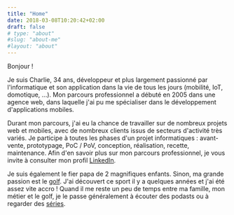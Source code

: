 ```yaml
---
title: "Home"
date: 2018-03-08T10:20:42+02:00
draft: false
# type: "about"
#slug: "about-me"
#layout: "about"
---
```

Bonjour ! 

Je suis Charlie, 34 ans, développeur et plus largement passionné par l'informatique et son application dans la vie de tous les jours (mobilité, IoT, domotique, ...). Mon parcours professionnel a débuté en 2005 dans une agence web, dans laquelle j'ai pu me spécialiser dans le développement d'applications mobiles.

Durant mon parcours, j'ai eu la chance de travailler sur de nombreux projets web et mobiles, avec de nombreux clients issus de secteurs d'activité très variés. Je participe à toutes les phases d'un projet informatiques : avant-vente, prototypage, PoC / PoV, conception, réalisation, recette, maintenance. Afin d'en savoir plus sur mon parcours professionnel, je vous invite à consulter mon profil [LinkedIn](https://www.linkedin.com/in/chaaarly "Profil LinkedIn de Charlie Fougeray").

Je suis également le fier papa de 2 magnifiques enfants. Sinon, ma grande passion est le [golf](https://twitter.com/chaaarly_golf "Ma timeline twitter 100% golf"). J'ai découvert ce sport il y a quelques années et j'ai été assez vite accro ! Quand il me reste un peu de temps entre ma famille, mon métier et le golf, je le passe généralement à écouter des podasts ou à regarder des [séries](https://www.tvtime.com/en/user/69547/profile "Mes séries sur TV Time").

<!--
*[IoT]: Internet of Things 
*[PoC]: Proof of Concept
*[PoV]: Proof of Value
*[R&D]: Recherche et Développement
-->